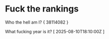 # Fuck the rankings

Who the hell am I?
{ 38114082 }

What fucking year is it?
[ 2025-08-10T18:10:00Z ]
